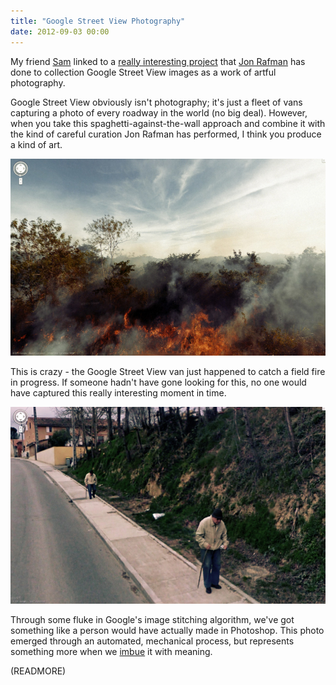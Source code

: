 ```yaml
---
title: "Google Street View Photography"
date: 2012-09-03 00:00
---
```


My friend [Sam](https://twitter.com/nanoinfinity) linked to a [really interesting project](http://9-eyes.com) that [Jon Rafman](http://jonrafman.com) has done to collection Google Street View images as a work of artful photography.

Google Street View obviously isn't photography; it's just a fleet of vans capturing a photo of every roadway in the world (no big deal). However, when you take this spaghetti-against-the-wall approach and combine it with the kind of careful curation Jon Rafman has performed, I think you produce a kind of art.

 ![](/img/import/blog/google-street-view-photography/438B7F38DAF34632BC1A6B559AD4AC8B.jpg)

This is crazy - the Google Street View van just happened to catch a field fire in progress. If someone hadn't have gone looking for this, no one would have captured this really interesting moment in time.

 ![](/img/import/blog/google-street-view-photography/CE4B0AF404E2461AA0AC92CA2212D65E.jpg)

Through some fluke in Google's image stitching algorithm, we've got something like a person would have actually made in Photoshop. This photo emerged through an automated, mechanical process, but represents something more when we [imbue](http://www.imdb.com/title/tt0579531/quotes) it with meaning.

(READMORE)
